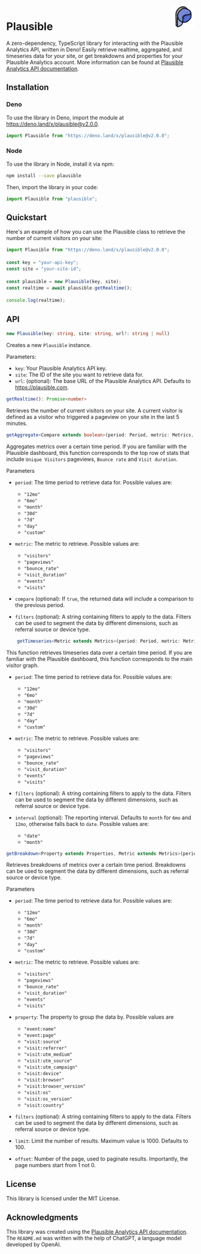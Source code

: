 <a href="https://uwuifier.com">
    <img src="assets/plausible-512.png" alt="Plausible logo" align="right" height="60" width="60" />
</a>

# Plausible

A zero-dependency, TypeScript library for interacting with the Plausible Analytics API, written in Deno! Easily retrieve realtime, aggregated, and timeseries data for your site, or get breakdowns and properties for your Plausible Analytics account. More information can be found at [Plausible Analytics API documentation](https://plausible.io/docs/stats-api).

## Installation

### Deno

To use the library in Deno, import the module at https://deno.land/x/plausible@v2.0.0.

```ts
import Plausible from "https://deno.land/x/plausible@v2.0.0";
```

### Node

To use the library in Node, install it via npm:

```bash
npm install --save plausible
```

Then, import the library in your code:

```ts
import Plausible from "plausible";
```

## Quickstart

Here's an example of how you can use the Plausible class to retrieve the number of current visitors on your site:

```ts
import Plausible from "https://deno.land/x/plausible@v2.0.0";

const key = "your-api-key";
const site = "your-site-id";

const plausible = new Plausible(key, site);
const realtime = await plausible.getRealtime();

console.log(realtime);
```

## API
```ts
new Plausible(key: string, site: string, url?: string | null)
```
Creates a new `Plausible` instance.

Parameters:

- `key`: Your Plausible Analytics API key.
- `site`: The ID of the site you want to retrieve data for.
- `url`: (optional): The base URL of the Plausible Analytics API. Defaults to https://plausible.com.

```ts
getRealtime(): Promise<number>
```

Retrieves the number of current visitors on your site. A current visitor is defined as a visitor who triggered a pageview on your site in the last 5 minutes.

```ts
getAggregate<Compare extends boolean>(period: Period, metric: Metrics, compare?: Compare | null, filters?: string | null): Promise<Aggregated<Compare>>
```

Aggregates metrics over a certain time period. If you are familiar with the Plausible dashboard, this function corresponds to the top row of stats that include `Unique Visitors` pageviews, `Bounce rate` and `Visit duration`.

Parameters

- `period`: The time period to retrieve data for. Possible values are:
    - `"12mo"`
    - `"6mo"`
    - `"month"`
    - `"30d"`
    - `"7d"`
    - `"day"`
    - `"custom"`

- `metric`: The metric to retrieve. Possible values are:
    - `"visitors"`
    - `"pageviews"`
    - `"bounce_rate"`
    - `"visit_duration"`
    - `"events"`
    - `"visits"`

- `compare` (optional): If `true`, the returned data will include a comparison to the previous period.

- `filters` (optional): A string containing filters to apply to the data. Filters can be used to segment the data by different dimensions, such as referral source or device type.

```ts
    getTimeseries<Metric extends Metrics>(period: Period, metric: Metric, filters?: string | null, interval? Interval | null): Promise<Datapoints<Metric>>
```

This function retrieves timeseries data over a certain time period. If you are familiar with the Plausible dashboard, this function corresponds to the main visitor graph.

- `period`: The time period to retrieve data for. Possible values are:
    - `"12mo"`
    - `"6mo"`
    - `"month"`
    - `"30d"`
    - `"7d"`
    - `"day"`
    - `"custom"`

- `metric`: The metric to retrieve. Possible values are:
    - `"visitors"`
    - `"pageviews"`
    - `"bounce_rate"`
    - `"visit_duration"`
    - `"events"`
    - `"visits"`

- `filters` (optional): A string containing filters to apply to the data. Filters can be used to segment the data by different dimensions, such as referral source or device type.

- `interval` (optional): The reporting interval. Defaults to `month` for `6mo` and `12mo`, otherwise falls back to `date`. Possible values are:
    - `"date"`
    - `"month"`

```ts
getBreakdown<Property extends Properties, Metric extends Metrics>(period: Period, metric: Metric, property: Property, filter?: string | null, limit?: number | null, page?: number | null): Promise<Breakdowns<Property, Metric>>
```

Retrieves breakdowns of metrics over a certain time period. Breakdowns can be used to segment the data by different dimensions, such as referral source or device type.

Parameters

- `period`: The time period to retrieve data for. Possible values are:
    - `"12mo"`
    - `"6mo"`
    - `"month"`
    - `"30d"`
    - `"7d"`
    - `"day"`
    - `"custom"`

- `metric`: The metric to retrieve. Possible values are:
    - `"visitors"`
    - `"pageviews"`
    - `"bounce_rate"`
    - `"visit_duration"`
    - `"events"`
    - `"visits"`

- `property`: The property to group the data by. Possible values are
    - `"event:name"`
    - `"event:page"`
    - `"visit:source"`
    - `"visit:referrer"`
    - `"visit:utm_medium"`
    - `"visit:utm_source"`
    - `"visit:utm_campaign"`
    - `"visit:device"`
    - `"visit:browser"`
    - `"visit:browser_version"`
    - `"visit:os"`
    - `"visit:os_version"`
    - `"visit:country"`

- `filters` (optional): A string containing filters to apply to the data. Filters can be used to segment the data by different dimensions, such as referral source or device type.

- `limit`: Limit the number of results. Maximum value is 1000. Defaults to 100. 

- `offset`: Number of the page, used to paginate results. Importantly, the page numbers start from 1 not 0.

## License

This library is licensed under the MIT License.

## Acknowledgments

This library was created using the [Plausible Analytics API documentation](https://plausible.io/docs/stats-api). The `README.md` was written with the help of ChatGPT, a language model developed by OpenAI.
